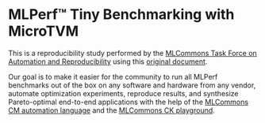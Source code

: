 # MLPerf™ Tiny Benchmarking with MicroTVM

This is a reproducibility study performed by the [MLCommons Task Force on Automation and Reproducibility](https://github.com/mlcommons/ck/blob/master/docs/taskforce.md)
using this [original document](https://github.com/mlcommons/tiny_results_v1.0/blob/main/closed/OctoML/code/README.md).

Our goal is to make it easier for the community to run all MLPerf benchmarks out of the box on any software and hardware from any vendor,
automate optimization experiments, reproduce results, and synthesize Pareto-optimal end-to-end applications
with the help of the [MLCommons CM automation language](https://github.com/mlcommons/ck) and the [MLCommons CK playground](https://x.cKnowledge.org).
